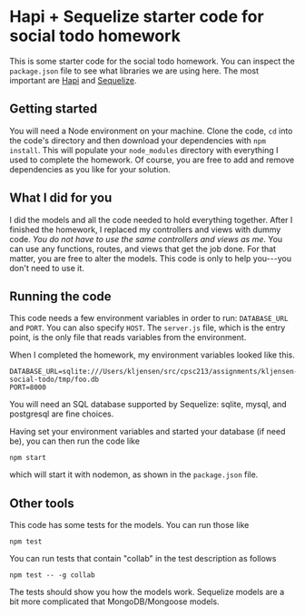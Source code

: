 # Hapi + Sequelize starter code for social todo homework

This is some starter code for the social todo homework. You can
inspect the `package.json` file to see what libraries we are using
here. The most important are [Hapi](https://hapijs.com) and
[Sequelize](http://docs.sequelizejs.com/en/v3/).

## Getting started

You will need a Node environment on your machine.
Clone the code, `cd` into the
code's directory and then download your dependencies with
`npm install`. This will populate your `node_modules` directory
with everything I used to complete the homework. Of course, you are
free to add and remove dependencies as you like for your solution.

## What I did for you

I did the models and all the code needed to hold everything together. After
I finished the homework, I replaced my controllers and views with dummy code.
_You do not have to use the same controllers and views as me_. You can use
any functions, routes, and views that get the job done. For that matter, you
are free to alter the models. This code is only to help you---you don't need
to use it.

## Running the code

This code needs a few environment variables in order to run: `DATABASE_URL` and
`PORT`. You can also specify `HOST`. The `server.js` file, which is the entry
point, is the only file that reads variables from the environment.

When I completed the homework, my environment variables looked like this.
```
DATABASE_URL=sqlite:///Users/kljensen/src/cpsc213/assignments/kljensen-social-todo/tmp/foo.db
PORT=8000
```

You will need an SQL database supported by Sequelize: sqlite, mysql, and
postgresql are fine choices.

Having set your environment variables and started your database (if need be),
you can then run the code like

`npm start`

which will start it with nodemon, as shown in the `package.json` file.

## Other tools

This code has some tests for the models. You can run those like

`npm test`

You can run tests that contain "collab" in the test description as follows

`npm test -- -g collab`

The tests should show you how the models work. Sequelize models are a bit
more complicated that MongoDB/Mongoose models.
